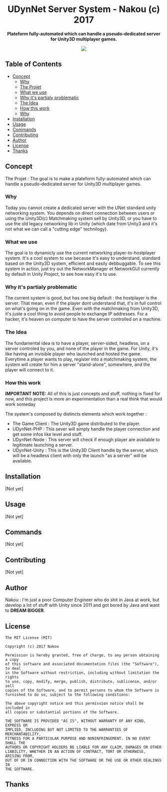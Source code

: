 <h1 align="center">UDynNet Server System - Nakou (c) 2017</h1>

<p align="center"><b>Plateform fully-automated which can handle a pseudo-dedicated server for Unity3D multiplayer games.</b></p>
<p align="center"><a href="https://raw.githubusercontent.com/Nakou/UDynNet/master/LICENSE"><img src="https://img.shields.io/badge/license-MIT-blue.svg"/></a></p>

## Table of Contents

* [Concept](#concept)
  * [Why](#why)
  * [The Projet](#the-projet)
  * [What we use](#what-we-use)
  * [Why it's partialy problematic](#why-it-s-partialy-problematic)
  * [The Idea](#the-idea)
  * [How this work](#how-this-work)
  * [Why](#why)
* [Installation](#installation)
* [Usage](#usage)
* [Commands](#commands)
* [Contributing](#contributing)
* [Author](#author)
* [License](#License)
* [Thanks](#thanks)

## Concept

The Projet :
The goal is to make a plateform fully-automated which can handle a pseudo-dedicated server for Unity3D multiplayer games.

### Why
Today you cannot create a dedicated server with the UNet standard unity networking system. You depends on direct connection between users or using the Unity3D(c) Matchmaking system sell by Unity3D, or you have to use the old legacy networking lib in Unity (which date from Unity3 and it's not what we can call a "cutting edge" technilogy).

### What we use
The goal is to dynamicly use the current networking player-to-hostplayer system. It's a cool system to use because it's easy to understand, standard based on the Unity3D system, efficient and easily debbuggable.
To see this system in action, just try out the NetworkManager et NetworkGUI currently by default in Unity Project, to see how easy it's to use.

### Why it's partialy problematic

The current system is good, but has one big default : the hostplayer is the server. That mean, even if the player dont understand that, it's in full control on what's going on in the game. Even with the matchmaking from Unity3D, it's juste a cool thing to avoid people to exchange IP addresses. For a hacker, it's heaven on computer to have the server controlled on a machine.

### The Idea

The fundamental idea is to have a player, server-sided, headless, on a server controled by you, and none of the player in the game. For Unity, it's like having an invisible player who launched and hosted the game.
Everytime a player wants to play, register into a matchmaking system, the system will create for him a server "stand-alone", somewhere, and the player will connect to it.

### How this work
**IMPORTANT NOTE:** All of this is just concepts and stuff, nothing is fixed for now, and this project is more an experimentation than a real think that would work someday

The system's composed by distincts elements which work together :

* The Game Client : The Unity3D game distributed to the player.
* UDynNet-PHP : This sever will simply handle the player connection and get some infos like level and stuff.
* UDynNet-Node : This server will check if enough player are available to legitimate launching a server.
* UDynNet-Unity : This is the Unity3D Client handle by the server, which will be a headless client with only the launch "as a server" will be available.

## Installation
[Not yet]
## Usage
[Not yet]
## Commands
[Not yet]
## Contributing
[Not yet]

## Author

Nakou : I'm just a poor Computer Engineer who do shit in Java at work, but develop a lot of stuff with Unity since 2011 and got bored by Java and want to <b>DREAM BIGGER</b>.

## License
```
The MIT License (MIT)

Copyright (c) 2017 Nakou

Permission is hereby granted, free of charge, to any person obtaining a copy
of this software and associated documentation files (the "Software"), to deal
in the Software without restriction, including without limitation the rights
to use, copy, modify, merge, publish, distribute, sublicense, and/or sell
copies of the Software, and to permit persons to whom the Software is
furnished to do so, subject to the following conditions:

The above copyright notice and this permission notice shall be included in
all copies or substantial portions of the Software.

THE SOFTWARE IS PROVIDED "AS IS", WITHOUT WARRANTY OF ANY KIND, EXPRESS OR
IMPLIED, INCLUDING BUT NOT LIMITED TO THE WARRANTIES OF MERCHANTABILITY,
FITNESS FOR A PARTICULAR PURPOSE AND NONINFRINGEMENT. IN NO EVENT SHALL THE
AUTHORS OR COPYRIGHT HOLDERS BE LIABLE FOR ANY CLAIM, DAMAGES OR OTHER
LIABILITY, WHETHER IN AN ACTION OF CONTRACT, TORT OR OTHERWISE, ARISING FROM,
OUT OF OR IN CONNECTION WITH THE SOFTWARE OR THE USE OR OTHER DEALINGS IN
THE SOFTWARE.
```

## Thanks